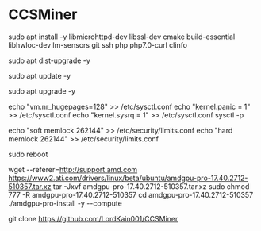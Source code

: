 # CCSMiner

sudo apt install -y libmicrohttpd-dev libssl-dev cmake build-essential libhwloc-dev lm-sensors git ssh php php7.0-curl clinfo

sudo apt dist-upgrade -y

sudo apt update -y

sudo apt upgrade -y


echo "vm.nr_hugepages=128" >> /etc/sysctl.conf
echo "kernel.panic = 1" >> /etc/sysctl.conf
echo "kernel.sysrq = 1" >> /etc/sysctl.conf
sysctl -p

echo "soft memlock 262144" >> /etc/security/limits.conf
echo "hard memlock 262144" >> /etc/security/limits.conf

sudo reboot


wget --referer=http://support.amd.com https://www2.ati.com/drivers/linux/beta/ubuntu/amdgpu-pro-17.40.2712-510357.tar.xz
tar -Jxvf amdgpu-pro-17.40.2712-510357.tar.xz
sudo chmod 777 -R amdgpu-pro-17.40.2712-510357
cd amdgpu-pro-17.40.2712-510357
./amdgpu-pro-install -y --compute


git clone https://github.com/LordKain001/CCSMiner
